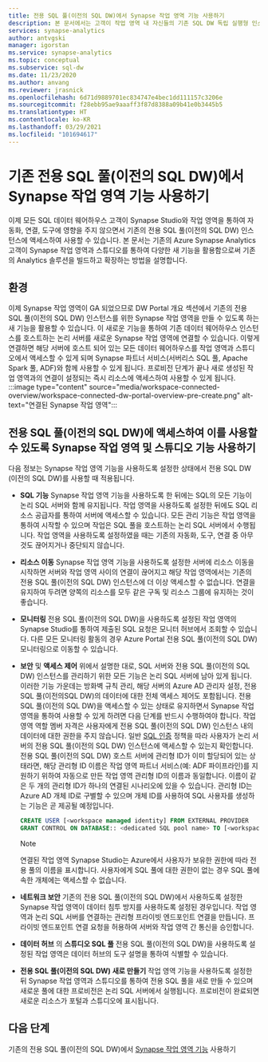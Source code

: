 ```yaml
---
title: 전용 SQL 풀(이전의 SQL DW)에서 Synapse 작업 영역 기능 사용하기
description: 본 문서에서는 고객이 작업 영역 내 자신들의 기존 SQL DW 독립 실행형 인스턴스에 액세스하여 이를 사용하는 방법을 설명합니다.
services: synapse-analytics
author: antvgski
manager: igorstan
ms.service: synapse-analytics
ms.topic: conceptual
ms.subservice: sql-dw
ms.date: 11/23/2020
ms.author: anvang
ms.reviewer: jrasnick
ms.openlocfilehash: 6d71d9889701ec834747e4bec1dd111157c3206e
ms.sourcegitcommit: f28ebb95ae9aaaff3f87d8388a09b41e0b3445b5
ms.translationtype: HT
ms.contentlocale: ko-KR
ms.lasthandoff: 03/29/2021
ms.locfileid: "101694617"
---
```

# <a name="enabling-synapse-workspace-features-on-an-existing-dedicated-sql-pool-formerly-sql-dw"></a>기존 전용 SQL 풀(이전의 SQL DW)에서 Synapse 작업 영역 기능 사용하기

이제 모든 SQL 데이터 웨어하우스 고객이 Synapse Studio와 작업 영역을 통하여 자동화, 연결, 도구에 영향을 주지 않으면서 기존의 전용 SQL 풀(이전의 SQL DW) 인스턴스에 액세스하여 사용할 수 있습니다. 본 문서는 기존의 Azure Synapse Analytics 고객이 Synapse 작업 영역과 스튜디오를 통하여 다양한 새 기능을 활용함으로써 기존의 Analytics 솔루션을 빌드하고 확장하는 방법을 설명합니다.   

## <a name="experience"></a>환경
 
이제 Synapse 작업 영역이 GA 되었으므로 DW Portal 개요 섹션에서 기존의 전용 SQL 풀(이전의 SQL DW) 인스턴스를 위한 Synapse 작업 영역을 만들 수 있도록 하는 새 기능을 활용할 수 있습니다. 이 새로운 기능을 통하여 기존 데이터 웨어하우스 인스턴스를 호스트하는 논리 서버를 새로운 Synapse 작업 영역에 연결할 수 있습니다. 이렇게 연결하면 해당 서버에 호스트 되어 있는 모든 데이터 웨어하우스를 작업 영역과 스튜디오에서 액세스할 수 있게 되며 Synapse 파트너 서비스(서버리스 SQL 풀, Apache Spark 풀, ADF)와 함께 사용할 수 있게 됩니다. 프로비전 단계가 끝나 새로 생성된 작업 영역과의 연결이 설정되는 즉시 리소스에 액세스하여 사용할 수 있게 됩니다.  
:::image type="content" source="media/workspace-connected-overview/workspace-connected-dw-portal-overview-pre-create.png" alt-text="연결된 Synapse 작업 영역":::

## <a name="using-synapse-workspace-and-studio-features-to-access-and-use-a-dedicated-sql-pool-formerly-sql-dw"></a>전용 SQL 풀(이전의 SQL DW)에 액세스하여 이를 사용할 수 있도록 Synapse 작업 영역 및 스튜디오 기능 사용하기
 
다음 정보는 Synapse 작업 영역 기능을 사용하도록 설정한 상태에서 전용 SQL DW (이전의 SQL DW)를 사용할 때 적용됩니다. 
- **SQL 기능** Synapse 작업 영역 기능을 사용하도록 한 뒤에는 SQL의 모든 기능이 논리 SQL 서버와 함께 유지됩니다. 작업 영역을 사용하도록 설정한 뒤에도 SQL 리소스 공급자를 통하여 서버에 액세스할 수 있습니다. 모든 관리 기능은 작업 영역을 통하여 시작할 수 있으며 작업은 SQL 풀을 호스트하는 논리 SQL 서버에서 수행됩니다. 작업 영역을 사용하도록 설정하였을 때는 기존의 자동화, 도구, 연결 중 아무것도 끊어지거나 중단되지 않습니다.  
- **리소스 이동** Synapse 작업 영역 기능을 사용하도록 설정한 서버에 리소스 이동을 시작하면 서버와 작업 영역 사이의 연결이 끊어지고 해당 작업 영역에서는 기존의 전용 SQL 풀(이전의 SQL DW) 인스턴스에 더 이상 액세스할 수 없습니다. 연결을 유지하여 두려면 양쪽의 리소스를 모두 같은 구독 및 리소스 그룹에 유지하는 것이 좋습니다. 
- **모니터링** 전용 SQL 풀(이전의 SQL DW)을 사용하도록 설정된 작업 영역의 Synapse Studio를 통하여 제출된 SQL 요청은 모니터 허브에서 조회할 수 있습니다. 다른 모든 모니터링 활동의 경우 Azure Portal 전용 SQL 풀(이전의 SQL DW) 모니터링으로 이동할 수 있습니다. 
- **보안** 및 **액세스 제어** 위에서 설명한 대로, SQL 서버와 전용 SQL 풀(이전의 SQL DW) 인스턴스를 관리하기 위한 모든 기능은 논리 SQL 서버에 남아 있게 됩니다. 이러한 기능 가운데는 방화벽 규칙 관리, 해당 서버의 Azure AD 관리자 설정, 전용 SQL 풀(이전의SQL DW)의 데이터에 대한 전체 액세스 제어도 포함됩니다. 전용 SQL 풀(이전의 SQL DW)을 액세스할 수 있는 상태로 유지하면서 Synapse 작업 영역을 통하여 사용할 수 있게 하려면 다음 단계를 반드시 수행하여야 합니다. 작업 영역 역할 멤버 자격은 사용자에게 전용 SQL 풀(이전의 SQL DW) 인스턴스 내의 데이터에 대한 권한을 주지 않습니다. 일반 [SQL 인증](sql-data-warehouse-authentication.md) 정책을 따라 사용자가 논리 서버의 전용 SQL 풀(이전의 SQL DW) 인스턴스에 액세스할 수 있는지 확인합니다. 전용 SQL 풀(이전의 SQL DW) 호스트 서버에 관리형 ID가 이미 할당되어 있는 상태라면, 해당 관리형 ID 이름은 작업 영역 파트너 서비스(예: ADF 파이프라인)를 지원하기 위하여 자동으로 만든 작업 영역 관리형 ID의 이름과 동일합니다.  이름이 같은 두 개의 관리형 ID가 하나의 연결된 시나리오에 있을 수 있습니다. 관리형 ID는 Azure AD 개체 ID로 구별할 수 있으며 개체 ID를 사용하여 SQL 사용자를 생성하는 기능은 곧 제공될 예정입니다.

    ```sql
    CREATE USER [<workspace managed identity] FROM EXTERNAL PROVIDER 
    GRANT CONTROL ON DATABASE:: <dedicated SQL pool name> TO [<workspace managed identity>
    ```

    > [!NOTE] 
    > 연결된 작업 영역 Synapse Studio는 Azure에서 사용자가 보유한 권한에 따라 전용 풀의 이름을 표시합니다. 사용자에게 SQL 풀에 대한 권한이 없는 경우 SQL 풀에 속한 개체에는 액세스할 수 없습니다. 

- **네트워크 보안** 기존의 전용 SQL 풀(이전의 SQL DW)에서 사용하도록 설정한 Synapse 작업 영역이 데이터 침투 방지를 사용하도록 설정된 경우입니다. 작업 영역과 논리 SQL 서버를 연결하는 관리형 프라이빗 엔드포인트 연결을 만듭니다. 프라이빗 엔드포인트 연결 요청을 허용하여 서버와 작업 영역 간 통신을 승인합니다.
- **데이터 허브** 의 **스튜디오 SQL 풀** 전용 SQL 풀(이전의 SQL DW)을 사용하도록 설정된 작업 영역은 데이터 허브의 도구 설명을 통하여 식별할 수 있습니다. 
- **전용 SQL 풀(이전의 SQL DW) 새로 만들기** 작업 영역 기능을 사용하도록 설정한 뒤 Synapse 작업 영역과 스튜디오를 통하여 전용 SQL 풀을 새로 만들 수 있으며 새로운 풀에 대한 프로비전은 논리 SQL 서버에서 실행됩니다. 프로비전이 완료되면 새로운 리소스가 포털과 스튜디오에 표시됩니다.      

## <a name="next-steps"></a>다음 단계
기존의 전용 SQL 풀(이전의 SQL DW)에서 [Synapse 작업 영역 기능](workspace-connected-create.md) 사용하기
